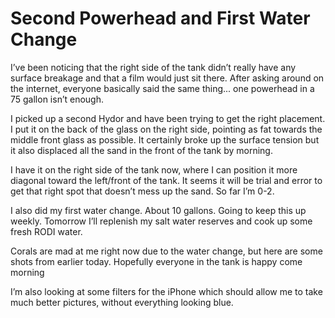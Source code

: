 # Second Powerhead and First Water Change

I’ve been noticing that the right side of the tank didn’t really have
any surface breakage and that a film would just sit there. After asking
around on the internet, everyone basically said the same thing... one
powerhead in a 75 gallon isn’t enough.

I picked up a second Hydor and have been trying to get the right
placement. I put it on the back of the glass on the right side, pointing
as fat towards the middle front glass as possible. It certainly broke up
the surface tension but it also displaced all the sand in the front of
the tank by morning.

I have it on the right side of the tank now, where I can position it
more diagonal toward the left/front of the tank. It seems it will be
trial and error to get that right spot that doesn’t mess up the sand. So
far I’m 0-2.

I also did my first water change. About 10 gallons. Going to keep this
up weekly. Tomorrow I’ll replenish my salt water reserves and cook up
some fresh RODI water.

Corals are mad at me right now due to the water change, but here are
some shots from earlier today. Hopefully everyone in the tank is happy
come morning

I’m also looking at some filters for the iPhone which should allow me to
take much better pictures, without everything looking blue.
